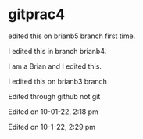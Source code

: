# gitprac4

 
edited this on brianb5 branch first time.
 

I edited this in branch brianb4.

I am a Brian and I edited this.

I edited this on brianb3 branch

Edited through github not git

Edited on 10-01-22, 2:18 pm

Edited on 10-1-22, 2:29 pm
